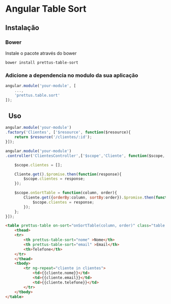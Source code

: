 Angular Table Sort
===================

Instalação
-------

### Bower

Instale o pacote através do bower

```
bower install prettus-table-sort
```

### Adicione a dependencia no modulo da sua aplicação

```javascript
angular.module('your-module', [
 	...,
    'prettus.table.sort'
]);
```
 
Uso
-------


```javascript
angular.module('your-module')
.factory('Clientes', ['$resource', function($resource){
	return $resource('/clientes/:id');
}]);
```

```javascript
angular.module('your-module')
.controller('ClientesController',['$scope','Cliente', function($scope, Cliente){

	$scope.clientes = [];

	Cliente.get().$promise.then(function(response){
		$scope.clientes = response;
	});

	$scope.onSortTable = function(column, order){
		Cliente.get({orderBy:column, sortBy:order}).$promise.then(function(response){
			$scope.clientes = response;
		});
	};
}]);
```

```html
<table prettus-table on-sort="onSortTable(column, order)" class="table table-striped">
    <thead>
    <tr>
        <th prettus-table-sort="nome" >Nome</th>
        <th prettus-table-sort="email" >Email</th>
        <th>Telefone</th>
    </tr>
    </thead>
    <tbody>
        <tr ng-repeat="cliente in clientes">
            <td>{{cliente.nome}}</td>
            <td>{{cliente.email}}</td>
            <td>{{cliente.telefone}}</td>
        </tr>
    </tbody>
</table>
```
